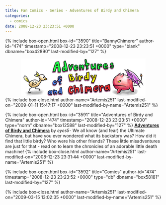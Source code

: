```yaml
---
title: Fan Comics - Series - Adventures of Birdy and Chimera
categories:
  - comics
date: 2008-12-23 23:23:51 +0000
---
```

{% include box-open.html box-id="3590" title="BannyChimerer" author-id="474" timestamp="2008-12-23 23:23:51 +0000" type="blank" dbname="box42890" last-modified-by="127" %}
<center>
<img src="/comics/series/birdychimera/birdychimerabanner.gif" />
</center>
{% include box-close.html author-name="Artemis251" last-modified-on="2009-01-11 15:47:17 +0000" last-modified-by-name="Artemis251" %}

{% include box-open.html box-id="3591" title="Adventures of Birdy and Chimera" author-id="474" timestamp="2008-12-23 23:23:51 +0000" type="norm" dbname="box12588" last-modified-by="127" %}
<b><u>Adventures of Birdy and Chimera</u></b> by <i>eyes5</i>-  We all know (and fear) the Ultimate Chimera, but have you ever wondered what its backstory was? How did it find that little birdy? Who were his other friends? These little misadventures are just for that - read on to learn the chronicles of an adorable little death machine!
{% include box-close.html author-name="Artemis251" last-modified-on="2008-12-23 23:31:44 +0000" last-modified-by-name="Artemis251" %}

{% include box-open.html box-id="3592" title="Comics" author-id="474" timestamp="2008-12-23 23:23:52 +0000" type="db" dbname="box58181" last-modified-by="127" %}
<center><navigator search="`Content` LIKE 'AoBaC%'" display="no" quantity="50" section="description" /><displaytor mode="twocolumnlist" /></center>
{% include box-close.html author-name="Artemis251" last-modified-on="2009-03-15 13:02:35 +0000" last-modified-by-name="Artemis251" %}
